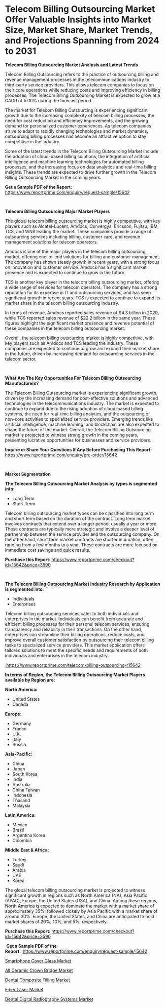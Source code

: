 <p><h1>Telecom Billing Outsourcing Market Offer Valuable Insights into Market Size, Market Share, Market Trends, and Projections Spanning from 2024 to 2031</h1></p><p><strong>Telecom Billing Outsourcing Market Analysis and Latest Trends</strong></p>
<p><p>Telecom Billing Outsourcing refers to the practice of outsourcing billing and revenue management processes in the telecommunications industry to third-party service providers. This allows telecom companies to focus on their core operations while reducing costs and improving efficiency in billing processes. The Telecom Billing Outsourcing Market is expected to grow at a CAGR of 5.00% during the forecast period.</p><p>The market for Telecom Billing Outsourcing is experiencing significant growth due to the increasing complexity of telecom billing processes, the need for cost reduction and efficiency improvements, and the growing demand for personalized customer experiences. As telecom companies strive to adapt to rapidly changing technologies and market dynamics, outsourcing billing processes has become an attractive option to stay competitive in the industry.</p><p>Some of the latest trends in the Telecom Billing Outsourcing Market include the adoption of cloud-based billing solutions, the integration of artificial intelligence and machine learning technologies for automated billing processes, and the increasing focus on data analytics and real-time billing insights. These trends are expected to drive further growth in the Telecom Billing Outsourcing Market in the coming years.</p></p>
<p><strong>Get a Sample PDF of the Report:&nbsp;</strong> <a href="https://www.reportprime.com/enquiry/request-sample/15642">https://www.reportprime.com/enquiry/request-sample/15642</a></p>
<p>&nbsp;</p>
<p><strong>Telecom Billing Outsourcing Major Market Players</strong></p>
<p><p>The global telecom billing outsourcing market is highly competitive, with key players such as Alcatel-Lucent, Amdocs, Convergys, Ericsson, Fujitsu, IBM, TCS, and WNS leading the market. These companies provide a range of outsourcing services including billing, customer care, and revenue management solutions for telecom operators.</p><p>Amdocs is one of the major players in the telecom billing outsourcing market, offering end-to-end solutions for billing and customer management. The company has shown steady growth in recent years, with a strong focus on innovation and customer service. Amdocs has a significant market presence and is expected to continue to grow in the future.</p><p>TCS is another key player in the telecom billing outsourcing market, offering a wide range of services for telecom operators. The company has a strong reputation for its expertise in IT and outsourcing services, and has seen significant growth in recent years. TCS is expected to continue to expand its market share in the telecom billing outsourcing industry.</p><p>In terms of revenue, Amdocs reported sales revenue of $4.3 billion in 2020, while TCS reported sales revenue of $22.2 billion in the same year. These figures highlight the significant market presence and revenue potential of these companies in the telecom billing outsourcing market.</p><p>Overall, the telecom billing outsourcing market is highly competitive, with key players such as Amdocs and TCS leading the industry. These companies are expected to continue to grow and expand their market share in the future, driven by increasing demand for outsourcing services in the telecom sector.</p></p>
<p>&nbsp;</p>
<p><strong>What Are The Key Opportunities For Telecom Billing Outsourcing Manufacturers?</strong></p>
<p><p>The Telecom Billing Outsourcing market is experiencing significant growth, driven by the increasing demand for cost-effective solutions and advanced technologies in the telecommunications industry. The market is expected to continue to expand due to the rising adoption of cloud-based billing systems, the need for real-time billing analytics, and the outsourcing of non-core activities to specialized service providers. Emerging trends like artificial intelligence, machine learning, and blockchain are also expected to shape the future of the market. Overall, the Telecom Billing Outsourcing market is projected to witness strong growth in the coming years, presenting lucrative opportunities for businesses and service providers.</p></p>
<p><strong>Inquire or Share Your Questions If Any Before Purchasing This Report:</strong> <a href="https://www.reportprime.com/enquiry/pre-order/15642">https://www.reportprime.com/enquiry/pre-order/15642</a></p>
<p>&nbsp;</p>
<p><strong>Market Segmentation</strong></p>
<p><strong>The Telecom Billing Outsourcing Market Analysis by types is segmented into:</strong></p>
<p><ul><li>Long Term</li><li>Short Term</li></ul></p>
<p><p>Telecom billing outsourcing market types can be classified into long term and short term based on the duration of the contract. Long term market involves contracts that extend over a longer period, usually a year or more. These contracts are typically more strategic and involve a deeper level of partnership between the service provider and the outsourcing company. On the other hand, short term market contracts are shorter in duration, often ranging from a few months to a year. These contracts are more focused on immediate cost savings and quick results.</p></p>
<p><strong>Purchase this Report:&nbsp;</strong><a href="https://www.reportprime.com/checkout?id=15642&price=3590">https://www.reportprime.com/checkout?id=15642&price=3590</a></p>
<p>&nbsp;</p>
<p><strong>The Telecom Billing Outsourcing Market Industry Research by Application is segmented into:</strong></p>
<p><ul><li>Individuals</li><li>Enterprises</li></ul></p>
<p><p>Telecom billing outsourcing services cater to both individuals and enterprises in the market. Individuals can benefit from accurate and efficient billing processes for their personal telecom services, ensuring transparency and reliability in their transactions. On the other hand, enterprises can streamline their billing operations, reduce costs, and improve overall customer satisfaction by outsourcing their telecom billing tasks to specialized service providers. This market application offers tailored solutions to meet the specific needs and requirements of both individuals and enterprises in the telecom industry.</p></p>
<p><a href="https://www.reportprime.com/telecom-billing-outsourcing-r15642">&nbsp;https://www.reportprime.com/telecom-billing-outsourcing-r15642</a></p>
<p><strong>In terms of Region, the Telecom Billing Outsourcing Market Players available by Region are:</strong></p>
<p>
    <p> <strong> North America: </strong>
        <ul>
            <li>United States</li>
            <li>Canada</li>
        </ul>
        </p> 
    <p> <strong> Europe: </strong>
        <ul>
            <li>Germany</li>
            <li>France</li>
            <li>U.K.</li>
            <li>Italy</li>
            <li>Russia</li>
        </ul>
        </p> 
    <p> <strong> Asia-Pacific: </strong>
        <ul>
            <li>China</li>
            <li>Japan</li>
            <li>South Korea</li>
            <li>India</li>
            <li>Australia</li>
            <li>China Taiwan</li>
            <li>Indonesia</li>
            <li>Thailand</li>
            <li>Malaysia</li>
        </ul>
        </p> 
    <p> <strong> Latin America: </strong>
        <ul>
            <li>Mexico</li>
            <li>Brazil</li>
            <li>Argentina Korea</li>
            <li>Colombia</li>
        </ul>
        </p> 
    <p> <strong> Middle East & Africa: </strong>
        <ul>
            <li>Turkey</li>
            <li>Saudi</li>
            <li>Arabia</li>
            <li>UAE</li>
            <li>Korea</li>
        </ul>
    </p>
    </p>
<p><p>The global telecom billing outsourcing market is projected to witness significant growth in regions such as North America (NA), Asia Pacific (APAC), Europe, the United States (USA), and China. Among these regions, North America is expected to dominate the market with a market share of approximately 35%, followed closely by Asia Pacific with a market share of around 30%. Europe, the United States, and China are anticipated to hold market shares of 20%, 10%, and 5%, respectively.</p></p>
<p><strong>Purchase this Report: </strong><a href="https://www.reportprime.com/checkout?id=15642&price=3590">https://www.reportprime.com/checkout?id=15642&price=3590</a></p>
<p>&nbsp;<strong>Get a Sample PDF of the Report:&nbsp;&nbsp;</strong><a href="https://www.reportprime.com/enquiry/request-sample/15642">https://www.reportprime.com/enquiry/request-sample/15642</a></p>
<p><strong></strong></p>
<p><p><a href="https://github.com/gdfhhhj/Market-Research-Report-List-6/blob/main/smartphone-cover-glass-market.md">Smartphone Cover Glass Market</a></p><p><a href="https://medium.com/@karianerice/all-ceramic-crown-bridge-market-size-share-competitive-landscape-and-trend-analysis-report-by-9be2d046272b">All Ceramic Crown Bridge Market</a></p><p><a href="https://medium.com/@jeniw10236654655/dental-composite-filling-market-market-segmentation-geographical-regions-and-market-forcast-till-76f518614f1a">Dental Composite Filling Market</a></p><p><a href="https://github.com/julyju69/Market-Research-Report-List-5/blob/main/fiber-laser-market.md">Fiber Laser Market</a></p><p><a href="https://medium.com/@clairhane_9803/emerging-trends-in-dental-digital-radiography-systems-market-global-outlook-and-future-prospects-834920fbc55a">Dental Digital Radiography Systems Market</a></p></p>